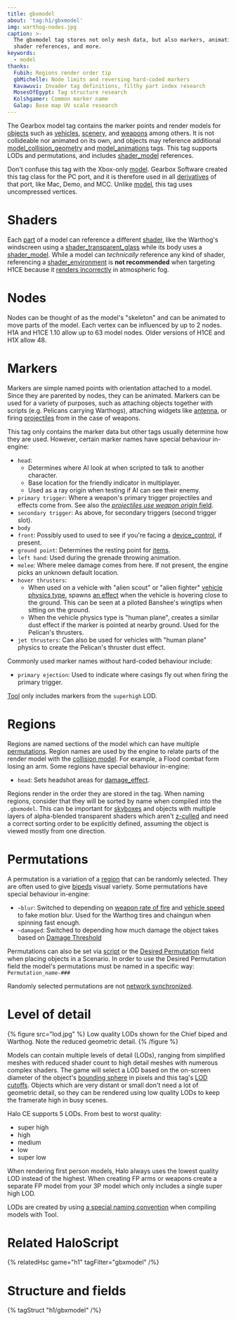 ```yaml
---
title: gbxmodel
about: 'tag:h1/gbxmodel'
img: warthog-nodes.jpg
caption: >-
  The gbxmodel tag stores not only mesh data, but also markers, animation nodes,
  shader references, and more.
keywords:
  - model
thanks:
  Fubih: Regions render order tip
  gbMichelle: Node limits and reversing hard-coded markers
  Kavawuvi: Invader tag definitions, filthy part index research
  MosesOfEgypt: Tag structure research
  Kolshgamer: Common marker name
  Galap: Base map UV scale research
---
```

The Gearbox model tag contains the marker points and render models for [objects](~object) such as [vehicles](~vehicle), [scenery](~), and [weapons](~weapon) among others. It is not collideable nor animated on its own, and objects may reference additional [model_collision_geometry](~) and [model_animations](~) tags. This tag supports LODs and permutations, and includes [shader_model](~) references.

Don't confuse this tag with the Xbox-only [model](~). Gearbox Software created this tag class for the PC port, and it is therefore used in all [derivatives](~h1) of that port, like Mac, Demo, and MCC. Unlike [model](~), this tag uses uncompressed vertices.

# Shaders
Each [part](#tag-field-geometries-parts) of a model can reference a different [shader](~), like the Warthog's windscreen using a [shader_transparent_glass](~) while its body uses a [shader_model](~). While a model can _technically_ reference any kind of shader, referencing a [shader_environment](~) is **not recommended** when targeting H1CE because it [renders incorrectly](~renderer#gearbox-regressions) in atmospheric fog.

# Nodes
Nodes can be thought of as the model's "skeleton" and can be animated to move parts of the model. Each vertex can be influenced by up to 2 nodes. H1A and H1CE 1.10 allow up to 63 model nodes. Older versions of H1CE and H1X allow 48.

# Markers
Markers are simple named points with orientation attached to a model. Since they are parented by nodes, they can be animated. Markers can be used for a variety of purposes, such as attaching objects together with scripts (e.g. Pelicans carrying Warthogs), attaching widgets like [antenna](~), or firing [projectiles](~projectile) from in the case of weapons.

This tag only contains the marker data but other tags usually determine how they are used. However, certain marker names have special behaviour in-engine:

* `head`:
  * Determines where AI look at when scripted to talk to another character.
  * Base location for the friendly indicator in multiplayer.
  * Used as a ray origin when testing if AI can see their enemy.
* `primary trigger`: Where a weapon's primary trigger projectiles and effects come from. See also the [_projectiles use weapon origin_ field](~weapon#tag-field-triggers-flags-projectiles-use-weapon-origin).
* `secondary trigger`: As above, for secondary triggers (second trigger slot).
* `body`
* `front`: Possibly used to used to see if you're facing a [device_control](~), if present.
* `ground point`: Determines the resting point for [items](~item).
* `left hand`: Used during the grenade throwing animation.
* `melee`: Where melee damage comes from here. If not present, the engine picks an unknown default location.
* `hover thrusters`:
  * When used on a vehicle with "alien scout" or "alien fighter" [vehicle physics type](~vehicle#tag-field-vehicle-type), spawns [an effect](~vehicle#tag-field-effect) when the vehicle is hovering close to the ground. This can be seen at a piloted Banshee's wingtips when sitting on the ground.
  * When the vehicle physics type is "human plane", creates a similar dust effect if the marker is pointed at nearby ground. Used for the Pelican's thrusters.
* `jet thrusters`: Can also be used for vehicles with "human plane" physics to create the Pelican's thruster dust effect.

Commonly used marker names without hard-coded behaviour include:

* `primary ejection`: Used to indicate where casings fly out when firing the primary trigger.

[Tool](~tool#model-compilation) only includes markers from the `superhigh` LOD.

# Regions
Regions are named sections of the model which can have multiple [permutations](#permutations). Region names are used by the engine to relate parts of the render model with the [collision model](~model_collision_geometry). For example, a Flood combat form losing an arm. Some regions have special behaviour in-engine:

* `head`: Sets headshot areas for [damage_effect](~).

Regions render in the order they are stored in the tag. When naming regions, consider that they will be sorted by name when compiled into the `.gbxmodel`. This can be important for [skyboxes](~skyboxes#regions) and objects with multiple layers of alpha-blended transparent shaders which aren't [z-culled][z-buf] and need a correct sorting order to be explicitly defined, assuming the object is viewed mostly from one direction.

# Permutations
A permutation is a variation of a [region](#regions) that can be randomly selected. They are often used to give [bipeds](~biped) visual variety. Some permutations have special behaviour in-engine:

* `~blur`: Switched to depending on [weapon rate of fire](~weapon#tag-field-triggers-blurred-rate-of-fire) and [vehicle speed](~vehicle#tag-field-blur-speed) to fake motion blur. Used for the Warthog tires and chaingun when spinning fast enough.
* `~damaged`: Switched to depending how much damage the object takes based on [Damage Threshold](~model_collision_geometry#tag-field-regions-damage-threshold)

Permutations can also be set via [script](~scripting#functions-object-set-permutation) or the [Desired Permutation](~scenario#tag-field-scenery-desired-permutation) field when placing objects in a Scenario.
In order to use the Desired Permutation field the model's permutations must be named in a specific way: `Permutation_name-###`

Randomly selected permutations are not [network synchronized](~netcode).

# Level of detail
{% figure src="lod.jpg" %}
Low quality LODs shown for the Chief biped and Warthog. Note the reduced geometric detail.
{% /figure %}

Models can contain multiple levels of detail (LODs), ranging from simplified meshes with reduced shader count to high detail meshes with numerous complex shaders. The game will select a LOD based on the on-screen diameter of the object's [bounding sphere](~object#tag-field-bounding-radius) in pixels and this tag's [LOD cutoffs](#tag-field-super-high-detail-cutoff). Objects which are very distant or small don't need a lot of geometric detail, so they can be rendered using low quality LODs to keep the framerate high in busy scenes.

Halo CE supports 5 LODs. From best to worst quality:

* super high
* high
* medium
* low
* super low

When rendering first person models, Halo always uses the lowest quality LOD instead of the highest. When creating FP arms or weapons create a separate FP model from your 3P model which only includes a single super high LOD.

LODs are created by using [a special naming convention](~tool#model-compilation) when compiling models with Tool.

[z-buf]: https://en.wikipedia.org/wiki/Z-buffering

# Related HaloScript

{% relatedHsc game="h1" tagFilter="gbxmodel" /%}

# Structure and fields

{% tagStruct "h1/gbxmodel" /%}
